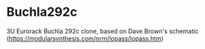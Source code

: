 # Buchla292c
3U Eurorack Buchla 292c clone, based on Dave Brown's schematic (https://modularsynthesis.com/nrm/lopass/lopass.htm)
